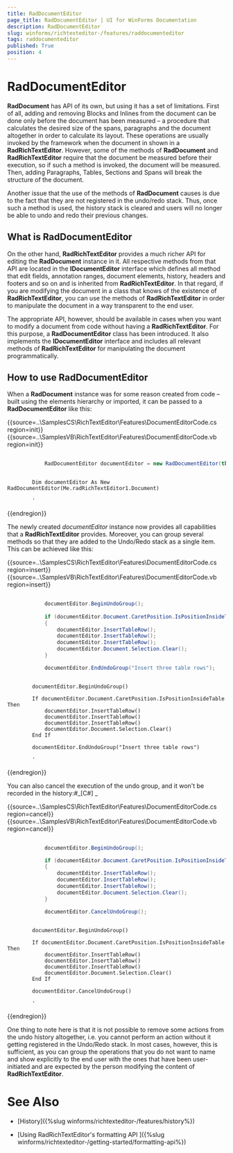```yaml
---
title: RadDocumentEditor
page_title: RadDocumentEditor | UI for WinForms Documentation
description: RadDocumentEditor
slug: winforms/richtexteditor-/features/raddocumenteditor
tags: raddocumenteditor
published: True
position: 4
---
```


# RadDocumentEditor



__RadDocument__ has API of its own, but using it has a set of limitations. First of all, adding and removing Blocks and  Inlines from the document can be done only before the document has been measured – a procedure that calculates the desired size of the spans, paragraphs and the document altogether in order to calculate its layout. These operations are usually invoked by the framework when the document in shown in a __RadRichTextEditor__. However, some of the methods of __RadDocument__ and __RadRichTextEditor__ require that the document be measured before their execution, so if such a method is invoked, the document will be measured. Then, adding Paragraphs, Tables, Sections and Spans will break the structure of the document.
      

Another issue that the use of the methods of __RadDocument__ causes is due to the fact that they are not registered in the undo/redo stack. Thus, once such a method is used, the history stack is cleared and users will no longer be able to undo and redo their previous changes.
      

## What is RadDocumentEditor

On the other hand, __RadRichTextEditor__ provides a much richer API for editing the __RadDocument__ instance in it. All respective methods from that API are located in the __IDocumentEditor__ interface which defines all method that edit fields, annotation ranges, document elements, history, headers and footers and so on and is inherited from __RadRichTextEditor__. In that regard, if you are modifying the document in a class that knows of the existence of __RadRichTextEditor__, you can use the methods of __RadRichTextEditor__ in order to manipulate the document in a way transparent to the end user.
        

The appropriate API, however, should be available in cases when you want to modify a document from code without having a __RadRichTextEditor__. For this purpose, a __RadDocumentEditor__ class has been introduced. It also implements the __IDocumentEditor__ interface and includes all relevant methods of __RadRichTextEditor__ for manipulating the document programmatically.
        

## How to use RadDocumentEditor

When a __RadDocument__ instance was for some reason created from code – built using the elements hierarchy or imported, it can be passed to a __RadDocumentEditor__ like this:

{{source=..\SamplesCS\RichTextEditor\Features\DocumentEditorCode.cs region=init}} 
{{source=..\SamplesVB\RichTextEditor\Features\DocumentEditorCode.vb region=init}} 

````C#
            
            RadDocumentEditor documentEditor = new RadDocumentEditor(this.radRichTextEditor1.Document);
````
````VB.NET

        Dim documentEditor As New RadDocumentEditor(Me.radRichTextEditor1.Document)

        '
````

{{endregion}} 


The newly created *documentEditor* instance now provides all capabilities that a  __RadRichTextEditor__ provides. Moreover, you can group several methods so that they are added to the Undo/Redo stack as a single item. This can be achieved like this:

{{source=..\SamplesCS\RichTextEditor\Features\DocumentEditorCode.cs region=insert}} 
{{source=..\SamplesVB\RichTextEditor\Features\DocumentEditorCode.vb region=insert}} 

````C#
                
            documentEditor.BeginUndoGroup();
                
            if (documentEditor.Document.CaretPosition.IsPositionInsideTable)
            {
                documentEditor.InsertTableRow();
                documentEditor.InsertTableRow();
                documentEditor.InsertTableRow();
                documentEditor.Document.Selection.Clear();
            }

            documentEditor.EndUndoGroup("Insert three table rows");
````
````VB.NET

        documentEditor.BeginUndoGroup()

        If documentEditor.Document.CaretPosition.IsPositionInsideTable Then
            documentEditor.InsertTableRow()
            documentEditor.InsertTableRow()
            documentEditor.InsertTableRow()
            documentEditor.Document.Selection.Clear()
        End If

        documentEditor.EndUndoGroup("Insert three table rows")

        '
````

{{endregion}} 


You can also cancel the execution of the undo group, and it won't be recorded in the history:#_[C#] _

{{source=..\SamplesCS\RichTextEditor\Features\DocumentEditorCode.cs region=cancel}} 
{{source=..\SamplesVB\RichTextEditor\Features\DocumentEditorCode.vb region=cancel}} 

````C#
                
            documentEditor.BeginUndoGroup();

            if (documentEditor.Document.CaretPosition.IsPositionInsideTable)
            {
                documentEditor.InsertTableRow();
                documentEditor.InsertTableRow();
                documentEditor.InsertTableRow();
                documentEditor.Document.Selection.Clear();
            }

            documentEditor.CancelUndoGroup();
````
````VB.NET

        documentEditor.BeginUndoGroup()

        If documentEditor.Document.CaretPosition.IsPositionInsideTable Then
            documentEditor.InsertTableRow()
            documentEditor.InsertTableRow()
            documentEditor.InsertTableRow()
            documentEditor.Document.Selection.Clear()
        End If

        documentEditor.CancelUndoGroup()

        '
````

{{endregion}} 

One thing to note here is that it is not possible to remove some actions from the undo history altogether, i.e. you cannot perform an action without it getting registered in the Undo/Redo stack. In most cases, however, this is sufficient, as you can group the operations that you do not want to name and show explicitly to the end user with the ones that have been user-initiated and are expected by the person modifying the content of __RadRichTextEditor__.
        

# See Also

 * [History]({%slug winforms/richtexteditor-/features/history%})

 * [Using RadRichTextEditor's formatting API ]({%slug winforms/richtexteditor-/getting-started/formatting-api%})

